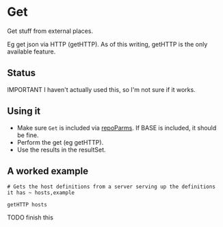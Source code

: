 # Get

Get stuff from external places. 

Eg get json via HTTP (getHTTP). As of this writing, getHTTP is the only available feature.

## Status

IMPORTANT I haven't actually used this, so I'm not sure if it works.

## Using it

* Make sure `Get` is included via [repoParms](https://github.com/ksandom/achel/blob/master/docs/programming/creatingARepositoryWithProfiles.md#use-repoparmdefinepackages-to-create-a-profile). If BASE is included, it should be fine.
* Perform the get (eg getHTTP).
* Use the results in the resultSet.

## A worked example

    # Gets the host definitions from a server serving up the definitions it has ~ hosts,example
    
    getHTTP hosts
    
TODO finish this
